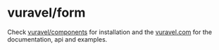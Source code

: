 # vuravel/form

Check <a href="https://github.com/vuravel/components" target="_blank">vuravel/components</a> for installation and the <a href="https://vuravel.com" target="_blank">vuravel.com</a> for the documentation, api and examples.
